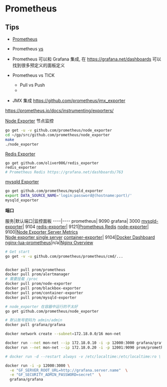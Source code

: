 # Prometheus

## Tips
* [Prometheus](https://prometheus.io)
* Prometheus [vs](https://prometheus.io/docs/introduction/comparison/)
* Prometheus 可以和 Grafana 集成, 在 https://grafana.net/dashboards 可以找到很多预定义的面板定义
* Prometheus vs TICK
  * Pull vs Push
  * 

* JMX 集成 https://github.com/prometheus/jmx_exporter


https://prometheus.io/docs/instrumenting/exporters/

[Node Exporter](https://github.com/prometheus/node_exporter) 节点监控

```bash
go get -u -v github.com/prometheus/node_exporter
cd ~/gp/src/github.com/prometheus/node_exporter
make
./node_exporter

```

[Redis Exporter](https://github.com/oliver006/redis_exporter)

```bash
go get github.com/oliver006/redis_exporter
redis_exporter
# Prometheus Redis https://grafana.net/dashboards/763
```

[mysqld Exporter](https://github.com/prometheus/mysqld_exporter)

```bash
go get github.com/prometheus/mysqld_exporter
export DATA_SOURCE_NAME='login:password@(hostname:port)/'
mysqld_exporter
```




__端口__

服务|默认端口|监控面板
----|----
prometheus| 9090
grafana| 3000
[mysqld-exporter](https://github.com/prometheus/mysqld_exporter)| 9104
[redis-exporter]((https://github.com/oliver006/redis_exporter))| 9121|[Prometheus Redis](https://grafana.net/dashboards/763)
[node-exporter](https://github.com/prometheus/node_exporter)| 9100|[Node Exporter Server Metrics](https://grafana.net/dashboards/405)<br>[Node exporter single server](https://grafana.net/dashboards/22)
[container-exporter](https://github.com/docker-infra/container_exporter)| 9104|[Docker Dashboard](https://grafana.net/dashboards/179)
[nginx-lua-prometheus](https://github.com/knyar/nginx-lua-prometheus)|n/a|[Nginx Overview](https://grafana.net/dashboards/462)


```bash
# Get start
go get -v -u github.com/prometheus/prometheus/cmd/...


docker pull prom/prometheus
docker pull prom/alertmanager
# 需要挂载 /proc
docker pull prom/node-exporter
docker pull prom/blackbox-exporter
docker pull prom/container-exporter
docker pull prom/mysqld-exporter

# node_exporter 在容器中运行的不太好
go get github.com/prometheus/node_exporter

# 默认账号密码为 admin/admin
docker pull grafana/grafana

docker network create --subnet=172.18.0.0/16 mon-net

docker run --net mon-net --ip 172.18.0.10 -i -p 12000:3000 grafana/grafana
docker run --net mon-net --ip 172.18.0.20 -i -p 12001:9090 prom/prometheus

# docker run -d --restart always -v /etc/localtime:/etc/localtime:ro \

docker run -i -p 12000:3000 \
  -e "GF_SERVER_ROOT_URL=http://grafana.server.name"  \
  -e "GF_SECURITY_ADMIN_PASSWORD=secret"  \
  grafana/grafana
```
